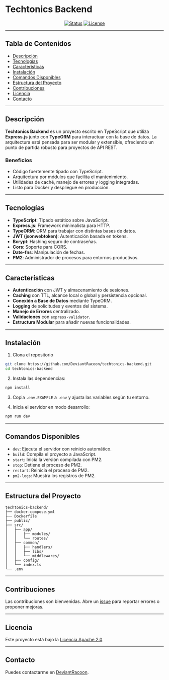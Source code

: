# Techtonics Backend

<div align="center">

[![Status](https://img.shields.io/badge/status-active-success.svg)]()
[![License](https://img.shields.io/badge/license-Apache_2.0-blue.svg)](/LICENSE)

</div>

---

## Tabla de Contenidos
- [Descripción](#descripción)
- [Tecnologías](#tecnologías)
- [Características](#características)
- [Instalación](#instalación)
- [Comandos Disponibles](#comandos-disponibles)
- [Estructura del Proyecto](#estructura-del-proyecto)
- [Contribuciones](#contribuciones)
- [Licencia](#licencia)
- [Contacto](#contacto)

---

## Descripción

**Techtonics Backend** es un proyecto escrito en TypeScript que utiliza **Express.js** junto con **TypeORM** para interactuar con la base de datos. La arquitectura está pensada para ser modular y extensible, ofreciendo un punto de partida robusto para proyectos de API REST.

### Beneficios

- Código fuertemente tipado con TypeScript.
- Arquitectura por módulos que facilita el mantenimiento.
- Utilidades de caché, manejo de errores y logging integradas.
- Listo para Docker y despliegue en producción.

---

## Tecnologías

- **TypeScript**: Tipado estático sobre JavaScript.
- **Express.js**: Framework minimalista para HTTP.
- **TypeORM**: ORM para trabajar con distintas bases de datos.
- **JWT (jsonwebtoken)**: Autenticación basada en tokens.
- **Bcrypt**: Hashing seguro de contraseñas.
- **Cors**: Soporte para CORS.
- **Date-fns**: Manipulación de fechas.
- **PM2**: Administrador de procesos para entornos productivos.

---

## Características

- **Autenticación** con JWT y almacenamiento de sesiones.
- **Caching** con TTL, alcance local o global y persistencia opcional.
- **Conexión a Base de Datos** mediante TypeORM.
- **Logging** de solicitudes y eventos del sistema.
- **Manejo de Errores** centralizado.
- **Validaciones** con `express-validator`.
- **Estructura Modular** para añadir nuevas funcionalidades.

---

## Instalación

1. Clona el repositorio

```bash
git clone https://github.com/DeviantRacoon/techtonics-backend.git
cd techtonics-backend
```

2. Instala las dependencias:

```bash
npm install
```

3. Copia `.env.EXAMPLE` a `.env` y ajusta las variables según tu entorno.

4. Inicia el servidor en modo desarrollo:

```bash
npm run dev
```

---

## Comandos Disponibles

- `dev`: Ejecuta el servidor con reinicio automático.
- `build`: Compila el proyecto a JavaScript.
- `start`: Inicia la versión compilada con PM2.
- `stop`: Detiene el proceso de PM2.
- `restart`: Reinicia el proceso de PM2.
- `pm2-logs`: Muestra los registros de PM2.

---

## Estructura del Proyecto

```
techtonics-backend/
├── docker-compose.yml
├── Dockerfile
├── public/
├── src/
│   ├── app/
│   │   ├── modules/
│   │   └── routes/
│   ├── common/
│   │   ├── handlers/
│   │   ├── libs/
│   │   └── middlewares/
│   ├── config/
│   └── index.ts
└── .env
```

---

## Contribuciones

Las contribuciones son bienvenidas. Abre un [issue](https://github.com/DeviantRacoon/techtonics-backend/issues) para reportar errores o proponer mejoras.

---

## Licencia

Este proyecto está bajo la [Licencia Apache 2.0](LICENSE).

---

## Contacto

Puedes contactarme en [DeviantRacoon](https://github.com/DeviantRacoon).

